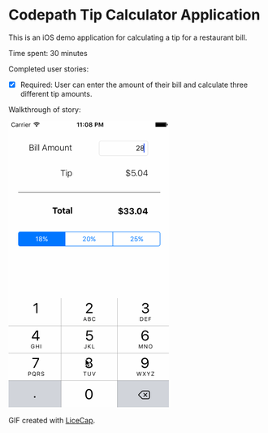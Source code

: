 # Codepath Tip Calculator Application

This is an iOS demo application for calculating a tip for a restaurant bill.

Time spent: 30 minutes

Completed user stories:

 * [x] Required: User can enter the amount of their bill and calculate three different tip amounts.

Walkthrough of story:

![Video Walkthrough](demo.gif)

GIF created with [LiceCap](http://www.cockos.com/licecap/).
